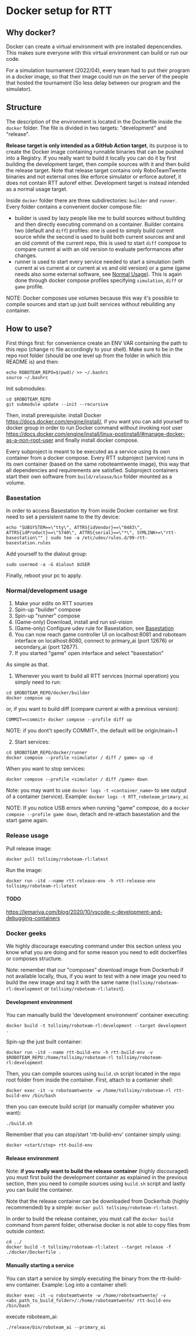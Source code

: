 # Docker setup for RTT
## Why docker?
Docker can create a virtual environment with pre installed depencendies. This makes sure everyone with this virtual environment can build or run our code.

For a simulation tournament (2022/04), every team had to put their program in a docker image, so that their image could run on the server of the people that hosted the tournament (So less delay between our program and the simulator).

## Structure
The description of the environment is located in the Dockerfile inside the `docker` folder. The file is divided in two targets: "development" and "release".

**Release target is only intended as a GitHub Action target**, its purpose is to create the Docker image containing runnable binaries that can be pushed into a Registry. If you really want to build it locally you can do it by first building the development target, then compile sources with it and then build the release target. Note that release target contains only RoboTeamTwente binaries and not external ones like erforce simulator or erforce autoref, it does not contain RTT autoref either.
Development target is instead intended as a normal usage target.

Inside `docker` folder there are three subdirectories: `builder` and `runner`.
Every folder contains a convenient docker compose file:
- builder is used by lazy people like me to build sources without building and then directly executing command on a container.
Builder contains two (default and `diff`) profiles: one is used to simply build current source while the second is used to build both current sources and and an old commit of the current repo, this is used to start `diff` compose to compare current ai with an old version to evaluate performances after changes.
- runner is used to start every service needed to start a simulation (with current ai vs current ai or current ai vs and old version) or a game (game needs also some external software, see [Normal Usage](#normal-usage)).
This is again done through docker compose profiles specifying `simulation`, `diff` or `game` profile.

NOTE: Docker composes use volumes because this way it's possible to compile sources and start up just built services without rebuilding any container.

## How to use?
First things first: for convenience create an ENV VAR containing the path to this repo (change rc file accordingly to your shell). Make sure to be in the repo root folder (should be one level up from the folder in which this README is) and then:
```
echo ROBOTEAM_REPO=$(pwd)/ >> ~/.bashrc
source ~/.bashrc
```

Init submodules:
```
cd $ROBOTEAM_REPO
git submodule update --init --recursive
```

Then, install prerequisite: install Docker https://docs.docker.com/engine/install/, if you want you can add yourself to docker group in order to run Docker command without invoking root user https://docs.docker.com/engine/install/linux-postinstall/#manage-docker-as-a-non-root-user and finally install docker compose.

Every subproject is meant to be executed as a service using its own container from a docker compose.
Every RTT subproject (service) runs in its own container (based on the same roboteamtwente image), this way that all dependencies and requirements are satisfied. 
Subproject containers start their own software from `build/release/bin` folder mounted as a volume.

### Basestation
In order to access Basestation tty from inside Docker container we first need to set a persistent name to the tty device:
```
echo "SUBSYSTEM==\"tty\", ATTRS{idVendor}==\"0483\", ATTRS{idProduct}==\"5740\", ATTRS{serial}==\"*\", SYMLINK+=\"rtt-basestation\"" | sudo tee -a /etc/udev/rules.d/99-rtt-basestation.rules
```

Add yourself to the dialout group:
```
sudo usermod -a -G dialout $USER
```
Finally, reboot your pc to apply.

### Normal/development usage
1) Make your edits on RTT sources
2) Spin-up "builder" compose
3) Spin-up "runner" compose
4) (Game-only) Download, install and run ssl-vision
5) (Game-only) Configure udev rule for Basestation, see [Basestation](#basestation)
5) You can now reach game controller UI on localhost:8081 and roboteam interface on localhost:8080, connect to primary_ai (port 12676) or secondary_ai (port 12677).
6) If you started "game" open interface and select "basestation"

As simple as that.

1. Whenever you want to build all RTT services (normal operation) you simply need to run:
```
cd $ROBOTEAM_REPO/docker/builder
docker compose up
```
or, if you want to build diff (compare current ai with a previous version):
```
COMMIT=<commit> docker compose --profile diff up
```
NOTE: if you dont't specify COMMIT=<commit>, the default will be origin/main~1

2. Start services:
```
cd $ROBOTEAM_REPO/docker/runner
docker compose --profile <simulator / diff / game> up -d
```
When you want to stop services:
```
docker compose --profile <simulator / diff /game> down
```

Note: you may want to use `docker logs -t <container_name>` to see output of a container (service).
Example: `docker logs -t RTT_roboteam_primary_ai`

NOTE: If you notice USB errors when running "game" compose, do a `docker compose --profile game down`, detach and re-attach basestation and the start game again.

### Release usage
Pull release image:
```
docker pull tollsimy/roboteam-rl:latest
```
Run the image:
```
docker run -itd --name rtt-release-env -h rtt-release-env tollsimy/roboteam-rl:latest
```

#### TODO
https://lemariva.com/blog/2020/10/vscode-c-development-and-debugging-containers

### Docker geeks
We highly discourage executing command under this section unless you know what you are doing and for some reason you need to edit dockerfiles or composes structure.

Note: remember that our "composes" download image from Dockerhub if not available locally, thus, if you want to test with a new image you need to build the new image and tag it with the same name (`tollsimy/roboteam-rl:development` or `tollsimy/roboteam-rl:latest`).
#### Development environment
You can manually build the 'development environment' container executing:
```
docker build -t tollsimy/roboteam-rl:development --target development .
```

Spin-up the just built container:
```
docker run -itd --name rtt-build-env -h rtt-build-env -v $ROBOTEAM_REPO:/home/tollsimy/roboteam-rl tollsimy/roboteam-rl:development
```

Then, you can compile sources using `build.sh` script located in the repo root folder from inside the container.
First, attach to a contanier shell: 
```
docker exec -it -u roboteamtwente -w /home/tollsimy/roboteam-rl rtt-build-env /bin/bash
```
then you can execute build script (or manually compiler whatever you want):
```
./build.sh
```

Remember that you can stop/start 'rtt-build-env' container simply using:
```
docker <start/stop> rtt-build-env
```

#### Release environment
Note: **if you really want to build the release container** (highly discouraged) you must first build the development container as explained in the previous section, then you need to compile sources using `build.sh` script and lastly you can build the container.

Note that the release container can be downloaded from Dockerhub (highly recommended) by a simple:
`docker pull tollsimy/roboteam-rl:latest`.

In order to build the release container, you must call the `docker build` command from parent folder, otherwise docker is not able to copy files from outside context:
```
cd ../
docker build -t tollsimy/roboteam-rl:latest --target release -f ./docker/Dockerfile .
```

#### Manually starting a service
You can start a service by simply executing the binary from the rtt-build-env container.
Example:
Log into a container shell:
```
docker exec -it -u roboteamtwente -w /home/roboteamtwente/ -v <abs_path_to_build_folder>/:/home/roboteamtwente/ rtt-build-env /bin/bash
```
execute roboteam_ai:
```
./release/bin/roboteam_ai --primary_ai
```

